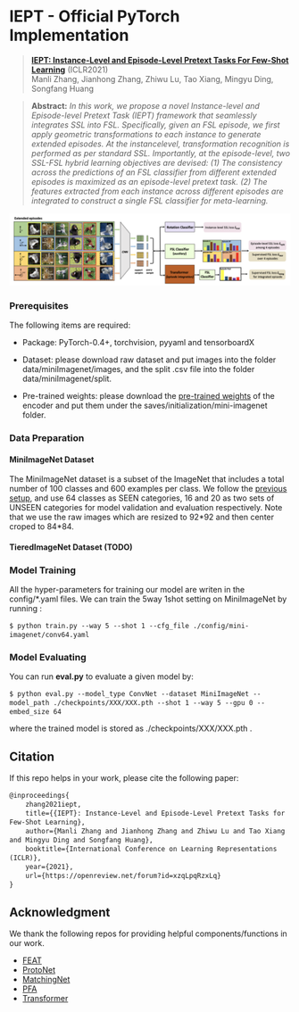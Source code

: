 # IEPT - Official PyTorch Implementation

> [**IEPT: Instance-Level and Episode-Level Pretext Tasks For Few-Shot Learning**](https://openreview.net/pdf/a68102247933495b5b77811b3b5299cf97a108f4.pdf) (ICLR2021)<br>
> Manli Zhang, Jianhong Zhang, Zhiwu Lu, Tao Xiang, Mingyu Ding, Songfang Huang<br>

> **Abstract:** *In this work, we propose a novel Instance-level and Episode-level Pretext Task (IEPT) framework that seamlessly integrates SSL into FSL. Specifically, given an FSL episode, we first apply geometric transformations to each instance to generate extended episodes. At the instancelevel, transformation recognition is performed as per standard SSL. Importantly, at the episode-level, two SSL-FSL hybrid learning objectives are devised: (1) The consistency across the predictions of an FSL classifier from different extended episodes is maximized as an episode-level pretext task. (2) The features extracted from each instance across different episodes are integrated to construct a single FSL classifier for meta-learning.*

![architecture](imgs/architecture.png)

### Prerequisites

The following items are required:

- Package: PyTorch-0.4+, torchvision, pyyaml and tensorboardX

- Dataset: please download raw dataset and put images into the folder data/miniImagenet/images, and the split .csv file into the folder data/miniImagenet/split. 

- Pre-trained weights: please download the [pre-trained weights](https://drive.google.com/drive/folders/10kWbiF2xgiOn_JO2YQEzvF_l_R7GDEEP?usp=sharing) of the encoder and put them under the saves/initialization/mini-imagenet folder.

### Data Preparation

#### MiniImageNet Dataset

The MiniImageNet dataset is a subset of the ImageNet that includes a total number of 100 classes and 600 examples per class. We follow the [previous setup](https://github.com/twitter/meta-learning-lstm), and use 64 classes as SEEN categories, 16 and 20 as two sets of UNSEEN categories for model validation and evaluation respectively. Note that we use the raw images which are resized to 92\*92 and then center croped to 84\*84.

#### TieredImageNet Dataset (TODO)


### Model Training

All the hyper-parameters for training our model are writen in the config/*.yaml files. We can train the 5way 1shot setting on MiniImageNet by running :

    $ python train.py --way 5 --shot 1 --cfg_file ./config/mini-imagenet/conv64.yaml

### Model Evaluating

You can run **eval.py** to evaluate a given model by:

    $ python eval.py --model_type ConvNet --dataset MiniImageNet --model_path ./checkpoints/XXX/XXX.pth --shot 1 --way 5 --gpu 0 --embed_size 64

where the trained model is stored as ./checkpoints/XXX/XXX.pth .


## Citation
If this repo helps in your work, please cite the following paper:

	@inproceedings{
  		zhang2021iept,
  		title={{IEPT}: Instance-Level and Episode-Level Pretext Tasks for Few-Shot Learning},
  		author={Manli Zhang and Jianhong Zhang and Zhiwu Lu and Tao Xiang and Mingyu Ding and Songfang Huang},
  		booktitle={International Conference on Learning Representations (ICLR)},
  		year={2021},
  		url={https://openreview.net/forum?id=xzqLpqRzxLq}
	}

## Acknowledgment
We thank the following repos for providing helpful components/functions in our work.
- [FEAT](https://github.com/Sha-Lab/FEAT)
- [ProtoNet](https://github.com/cyvius96/prototypical-network-pytorch)
- [MatchingNet](https://github.com/gitabcworld/MatchingNetworks)
- [PFA](https://github.com/joe-siyuan-qiao/FewShot-CVPR/)
- [Transformer](https://github.com/jadore801120/attention-is-all-you-need-pytorch)
